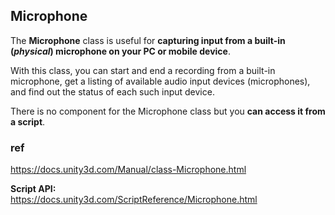 ## Microphone

The **Microphone** class is useful for **capturing input from a built-in (_physical_) microphone on your PC or mobile device**.

With this class, you can start and end a recording from a built-in microphone, get a listing of available audio input devices (microphones), and find out the status of each such input device.

There is no component for the Microphone class but you **can access it from a script**. 




### ref 
https://docs.unity3d.com/Manual/class-Microphone.html

**Script API:** \
https://docs.unity3d.com/ScriptReference/Microphone.html


